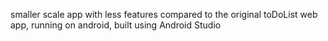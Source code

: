 smaller scale app with less features compared to the original toDoList web app,
running on android, built using Android Studio
